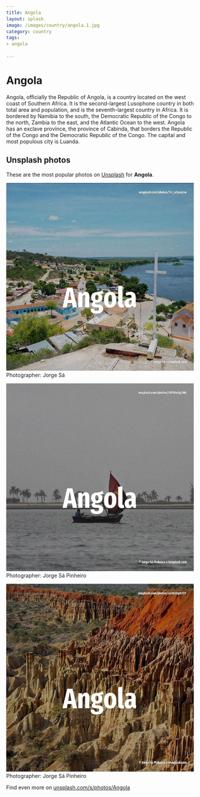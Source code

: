 ```yaml
---
title: Angola
layout: splash
image: /images/country/angola.1.jpg
category: country
tags:
- angola

---
```

# Angola

Angola, officially the Republic of Angola, is a country located on the west coast of Southern  Africa. It is the second-largest Lusophone  country in both total area and population, and is the  seventh-largest country in Africa. It is bordered by Namibia to the south, the Democratic Republic of the Congo to the north, Zambia  to the east, and the Atlantic Ocean to the west. Angola has an exclave province, the province of Cabinda, that borders the Republic of the Congo and  the Democratic Republic of the Congo. The capital and most populous city is Luanda. 

 
## Unsplash photos
These are the most popular photos on [Unsplash](https://unsplash.com) for **Angola**.
 
![Angola](/images/country/angola.1.jpg)
Photographer:  Jorge Sá
 
![Angola](/images/country/angola.2.jpg)
Photographer:  Jorge Sá Pinheiro
 
![Angola](/images/country/angola.3.jpg)
Photographer:  Jorge Sá Pinheiro
 
Find even more on [unsplash.com/s/photos/Angola](https://unsplash.com/s/photos/Angola)
 
